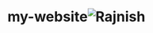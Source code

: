 # my-website![Rajnish](https://github.com/user-attachments/assets/20da5300-506f-40b3-b3ea-c44be7ac6760)
